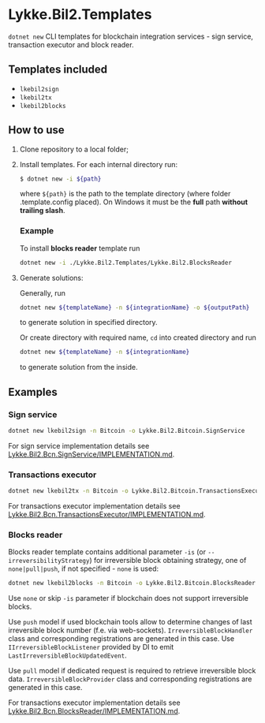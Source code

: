 # Lykke.Bil2.Templates

`dotnet new` CLI templates for blockchain integration services - sign service, transaction executor and block reader.

## Templates included

- `lkebil2sign`
- `lkebil2tx`
- `lkebil2blocks`

## How to use

1. Clone repository to a local folder;
2. Install templates. For each internal directory run:

    ```bash
    $ dotnet new -i ${path}
    ```

    where `${path}` is the path to the template directory (where folder .template.config placed). On Windows it must be the __full__ path __without trailing slash__.

    ### Example

    To install __blocks reader__ template run

    ```bash
    dotnet new -i ./Lykke.Bil2.Templates/Lykke.Bil2.BlocksReader
    ```

3. Generate solutions:

    Generally, run

    ```bash
    dotnet new ${templateName} -n ${integrationName} -o ${outputPath}
    ```

    to generate solution in specified directory.

    Or create directory with required name, `cd` into created directory and run

    ```bash
    dotnet new ${templateName} -n ${integrationName}
    ```

    to generate solution from the inside.

## Examples

### Sign service

```bash
dotnet new lkebil2sign -n Bitcoin -o Lykke.Bil2.Bitcoin.SignService
```

For sign service implementation details see [Lykke.Bil2.Bcn.SignService/IMPLEMENTATION.md](Lykke.Bil2.Bcn.SignService/IMPLEMENTATION.md).

### Transactions executor

```bash
dotnet new lkebil2tx -n Bitcoin -o Lykke.Bil2.Bitcoin.TransactionsExecutor
```
For transactions executor implementation details see [Lykke.Bil2.Bcn.TransactionsExecutor/IMPLEMENTATION.md](Lykke.Bil2.Bcn.TransactionsExecutor/IMPLEMENTATION.md).

### Blocks reader

Blocks reader template contains additional parameter `-is` (or `--irreversibilityStrategy`) for irreversible block obtaining strategy, one of `none|pull|push`, if not specified - `none` is used:

```bash
dotnet new lkebil2blocks -n Bitcoin -o Lykke.Bil2.Bitcoin.BlocksReader -is none|pull|push
```

Use `none` or skip `-is` parameter if blockchain does not support irreversible blocks.

Use `push` model if used blockchain tools allow to determine changes of last irreversible block number (f.e. via web-sockets). `IrreversibleBlockHandler` class and corresponding registrations are generated in this case. Use `IIrreversibleBlockListener` provided by DI to emit `LastIrreversibleBlockUpdatedEvent`.

Use `pull` model if dedicated request is required to retrieve irreversible block data. `IrreversibleBlockProvider` class and corresponding registrations are generated in this case.

For transactions executor implementation details see [Lykke.Bil2.Bcn.BlocksReader/IMPLEMENTATION.md](Lykke.Bil2.Bcn.BlocksReader/IMPLEMENTATION.md).
